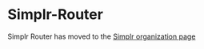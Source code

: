 # Simplr-Router

Simplr Router has moved to the [Simplr organization page](https://github.com/Simplr/simplr-router) 

